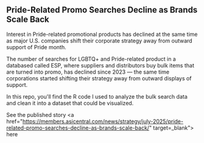## Pride-Related Promo Searches Decline as Brands Scale Back ## 

Interest in Pride-related promotional products has declined at the same time as major U.S. companies shift their corporate strategy away from outward support of Pride month.

The number of searches for LGBTQ+ and Pride-related product in a databased called ESP, where suppliers and distributors buy bulk items that are turned into promo, has declined since 2023 — the same time corporations started shifting their strategy away from outward displays of support. 

In this repo, you'll find the R code I used to analyze the bulk search data and clean it into a dataset that could be visualized. 

See the published story <a href="https://members.asicentral.com/news/strategy/july-2025/pride-related-promo-searches-decline-as-brands-scale-back/" target=_blank"> here</a>
